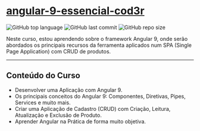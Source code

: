 # [angular-9-essencial-cod3r](https://www.cod3r.com.br/enrollments)

![GitHub top language](https://img.shields.io/github/languages/top/cs-rafael-gustavo/angular-9-essencial-cod3r)
![GitHub last commit](https://img.shields.io/github/last-commit/cs-rafael-gustavo/angular-9-essencial-cod3r)
![GitHub repo size](https://img.shields.io/github/repo-size/cs-rafael-gustavo/angular-9-essencial-cod3r)

Neste curso, estou aprendendo sobre o framework Angular 9, onde serão abordados os principais recursos da ferramenta aplicados num SPA (Single Page Application) com CRUD de produtos.

----

## Conteúdo do Curso

- Desenvolver uma Aplicação com Angular 9.
- Os principais conceitos do Angular 9: Componentes, Diretivas, Pipes, Services e muito mais.
- Criar uma Aplicação de Cadastro (CRUD) com Criação, Leitura, Atualização e Exclusão de Produto.
- Aprender Angular na Prática de forma muito objetiva.
